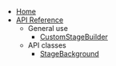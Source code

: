 * [Home]()
* [API Reference](API/api-reference.md)
  * General use
    * [CustomStageBuilder](API/CSL/CustomStageBuilder.md)
  * API classes
    * [StageBackground](API/StageBackground.md)